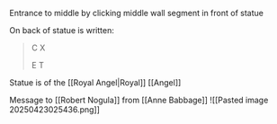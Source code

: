 Entrance to middle by clicking middle wall segment in front of statue

On back of statue is written:
>C  X
>
>E T

Statue is of the [[Royal Angel|Royal]] [[Angel]]

Message to [[Robert Nogula]] from [[Anne Babbage]] ![[Pasted image 20250423025436.png]]
